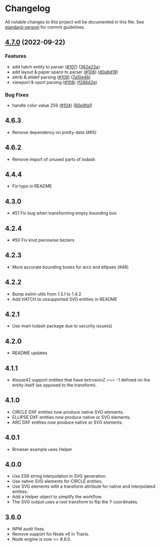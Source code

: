 # Changelog

All notable changes to this project will be documented in this file. See [standard-version](https://github.com/conventional-changelog/standard-version) for commit guidelines.

## [4.7.0](https://github.com/skymakerolof/dxf/compare/v4.6.3...v4.7.0) (2022-09-22)

### Features

- add hatch entity to parser ([#107](https://github.com/skymakerolof/dxf/issues/107)) ([362e23a](https://github.com/skymakerolof/dxf/commit/362e23a2cc9e34ecfd1345d576a2138c375fcecb))
- add layout & paper space to parser ([#106](https://github.com/skymakerolof/dxf/issues/106)) ([d0a6d19](https://github.com/skymakerolof/dxf/commit/d0a6d19e34645aad208642105d381a76f97c5902))
- attrib & attdef parsing ([#109](https://github.com/skymakerolof/dxf/issues/109)) ([7a10e4b](https://github.com/skymakerolof/dxf/commit/7a10e4bd7a752a6adbd72f3a0b0e5e5ec7110f3d))
- viewport & vport parsing ([#108](https://github.com/skymakerolof/dxf/issues/108)) ([f26642e](https://github.com/skymakerolof/dxf/commit/f26642e8e338c4e85cbc1ab135e0c7f0f68029f6))

### Bug Fixes

- handle color value 256 ([#104](https://github.com/skymakerolof/dxf/issues/104)) ([80e9fa1](https://github.com/skymakerolof/dxf/commit/80e9fa119afaf5b3e5f4dcd73583c4a63b0876a8))

## 4.6.3

- Remove dependency on pretty-data (#85)

## 4.6.2

- Remove import of unused parts of lodash

## 4.4.4

- Fix typo in README

## 4.3.0

- #51 Fix bug when transforming empty bounding box

## 4.2.4

- #50 Fix knot piecewise beziers

## 4.2.3

- More accurate bounding boxes for arcs and ellipses (#48)

## 4.2.2

- Bump eslint-utils from 1.3.1 to 1.4.2
- Add HATCH to unsupported SVG entities in README

## 4.2.1

- Use main lodash package due to security issue(s)

## 4.2.0

- README updates

## 4.1.1

- #issue42 support entities that have extrusionZ === -1 defined on the entity itself (as opposed to the transform).

## 4.1.0

- CIRCLE DXF entities now produce native <circle /> SVG elements.
- ELLIPSE DXF entities now produce native <path d="A..."/> or <ellipse /> SVG elements.
- ARC DXF entities now produce native <path d="A..."/> or <ellipse /> SVG elements.

## 4.0.1

- Browser example uses Helper

## 4.0.0

- Use ES6 string interpolation in SVG generation.
- Use native SVG <circle /> elements for CIRCLE entities.
- Use SVG <g/> elements with a transform attribute for native and interpolated entities.
- Add a Helper object to simplify the workflow.
- The SVG output uses a root transform to flip the Y coordinates.

## 3.6.0

- NPM audit fixes.
- Remove support for Node v6 in Travis.
- Node engine is now >= 8.9.0.
